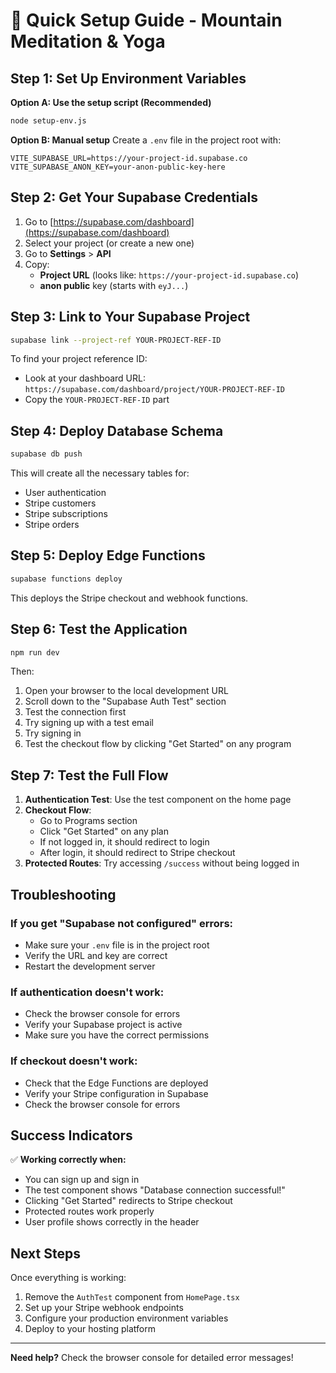 # 🚀 Quick Setup Guide - Mountain Meditation & Yoga

## Step 1: Set Up Environment Variables

**Option A: Use the setup script (Recommended)**
```bash
node setup-env.js
```

**Option B: Manual setup**
Create a `.env` file in the project root with:
```env
VITE_SUPABASE_URL=https://your-project-id.supabase.co
VITE_SUPABASE_ANON_KEY=your-anon-public-key-here
```

## Step 2: Get Your Supabase Credentials

1. Go to [https://supabase.com/dashboard](https://supabase.com/dashboard)
2. Select your project (or create a new one)
3. Go to **Settings** > **API**
4. Copy:
   - **Project URL** (looks like: `https://your-project-id.supabase.co`)
   - **anon public** key (starts with `eyJ...`)

## Step 3: Link to Your Supabase Project

```bash
supabase link --project-ref YOUR-PROJECT-REF-ID
```

To find your project reference ID:
- Look at your dashboard URL: `https://supabase.com/dashboard/project/YOUR-PROJECT-REF-ID`
- Copy the `YOUR-PROJECT-REF-ID` part

## Step 4: Deploy Database Schema

```bash
supabase db push
```

This will create all the necessary tables for:
- User authentication
- Stripe customers
- Stripe subscriptions
- Stripe orders

## Step 5: Deploy Edge Functions

```bash
supabase functions deploy
```

This deploys the Stripe checkout and webhook functions.

## Step 6: Test the Application

```bash
npm run dev
```

Then:
1. Open your browser to the local development URL
2. Scroll down to the "Supabase Auth Test" section
3. Test the connection first
4. Try signing up with a test email
5. Try signing in
6. Test the checkout flow by clicking "Get Started" on any program

## Step 7: Test the Full Flow

1. **Authentication Test**: Use the test component on the home page
2. **Checkout Flow**: 
   - Go to Programs section
   - Click "Get Started" on any plan
   - If not logged in, it should redirect to login
   - After login, it should redirect to Stripe checkout
3. **Protected Routes**: Try accessing `/success` without being logged in

## Troubleshooting

### If you get "Supabase not configured" errors:
- Make sure your `.env` file is in the project root
- Verify the URL and key are correct
- Restart the development server

### If authentication doesn't work:
- Check the browser console for errors
- Verify your Supabase project is active
- Make sure you have the correct permissions

### If checkout doesn't work:
- Check that the Edge Functions are deployed
- Verify your Stripe configuration in Supabase
- Check the browser console for errors

## Success Indicators

✅ **Working correctly when:**
- You can sign up and sign in
- The test component shows "Database connection successful!"
- Clicking "Get Started" redirects to Stripe checkout
- Protected routes work properly
- User profile shows correctly in the header

## Next Steps

Once everything is working:
1. Remove the `AuthTest` component from `HomePage.tsx`
2. Set up your Stripe webhook endpoints
3. Configure your production environment variables
4. Deploy to your hosting platform

---

**Need help?** Check the browser console for detailed error messages! 